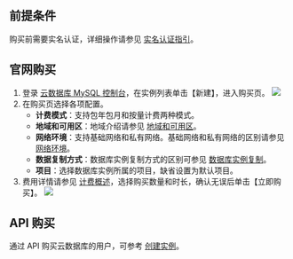 ## 前提条件
购买前需要实名认证，详细操作请参见 [实名认证指引](https://cloud.tencent.com/document/product/378/3629)。

## 官网购买
1. 登录 [云数据库 MySQL 控制台](https://console.cloud.tencent.com/cdb)，在实例列表单击【新建】，进入购买页。
 ![](https://main.qcloudimg.com/raw/2aabde9350d0f029407be77253dd0f3c.png)
2. 在购买页选择各项配置。
   - **计费模式**：支持包年包月和按量计费两种模式。
   - **地域和可用区**：地域介绍请参见 [地域和可用区](https://cloud.tencent.com/document/product/236/8458)。
   - **网络环境**：支持基础网络和私有网络。基础网络和私有网络的区别请参见 [网络环境](https://cloud.tencent.com/document/product/213/5227)。
   - **数据复制方式**：数据库实例复制方式的区别可参见 [数据库实例复制](https://cloud.tencent.com/document/product/236/7913)。
   - **项目**：选择数据库实例所属的项目，缺省设置为默认项目。
3.  费用详情请参见 [计费概述](https://cloud.tencent.com/document/product/236/18335)，选择购买数量和时长，确认无误后单击【立即购买】。
![](https://main.qcloudimg.com/raw/d78420075c5741b9f4de31515edb7467.png)

##  API 购买
通过 API 购买云数据库的用户，可参考 [创建实例](https://cloud.tencent.com/document/product/236/15871)。

 

